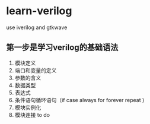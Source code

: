 # learn-verilog
use iverilog and gtkwave
## 第一步是学习verilog的基础语法
1. 模块定义
2. 端口和变量的定义
3. 参数的含义
4. 数据类型
5. 表达式
6. 条件语句循环语句（if case always for forever repeat )
7. 模块实例化
8. 模块连接
to do 